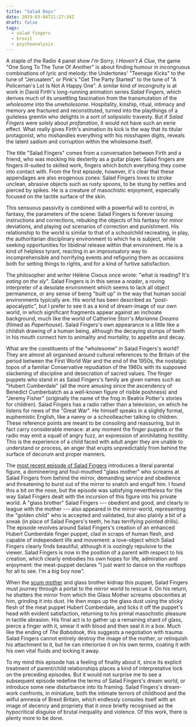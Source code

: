 ```yaml
---
title: "Salad Days"
date: 2019-03-04T21:27:34Z
draft: false
tags:
  - salad fingers
  - brexit
  - psychoanalysis
---
```

A staple of the Radio 4 panel show _I'm Sorry, I Haven't A Clue_, the game "One Song To The Tune Of Another" is about finding humour in incongruous combinations of lyric and melody: the Undertones' "Teenage Kicks" to the tune of "Jerusalem", or Pink's "Get The Party Started" to the tune of "A Policeman's Lot Is Not A Happy One". A similar kind of incongruity is at work in David Firth's long-running animation series _Salad Fingers_, which derives much of its unsettling fascination from the transmutation of the _wholesome_ into the _unwholesome_. Hospitality, kinship, ritual, intimacy and memory are fractured and reconstituted, turned into the playthings of a guileless gremlin who delights in a sort of solipsistic travesty. But if _Salad Fingers_ were solely about _profanation_, it would not have such an eerie effect. What really gives Firth's animation its kick is the way that its titular protagonist, who mishandles everything with his misshapen digits, reveals the latent sadism and corruption within the wholesome itself.

The title "Salad Fingers" comes from a conversation between Firth and a friend, who was mocking his dexterity as a guitar player. Salad fingers are fingers ill-suited to skilled work, fingers which botch everything they come into contact with. From the first episode, however, it's clear that these appendages are also erogenous zones: Salad Fingers loves to stroke unclean, abrasive objects such as rusty spoons, to be stung by nettles and pierced by spikes. He is a creature of masochistic enjoyment, especially focused on the tactile surface of the skin.

This sensuous passivity is combined with a powerful will to control, in fantasy, the parameters of the scene: Salad Fingers is forever issuing instructions and corrections, rebuking the objects of his fantasy for minor deviations, and playing out scenarios of correction and punishment. His relationship to the world is similar to that of a schoolchild recreating, in play, the authoritarian disciplinary environment to which he is subject, while seeking opportunities for libidinal release within that environment. He is a kind of helpless tyrant, reacting in an improvisatory way to incomprehensible and horrifying events and refiguring them as occasions both for setting things to rights, and for a kind of furtive satisfaction.

The philosopher and writer H&eacute;l&egrave;ne Cixous once wrote: "what is reading? It's _eating on the sly_". Salad Fingers is in this sense a _reader_, a roving interpreter of a desolate environment which seems to lack all object permanence, or any sense of being "built up" in the way that human social environments typically are. His world has been described as "post-apocalyptic", but I prefer to see it as a kind of dream-image of our own world, in which significant fragments appear against an inchoate background, much like the world of Catherine Storr's _Marianne Dreams_ (filmed as _Paperhouse_). Salad Fingers's own appearance is a little like a childish drawing of a human being, although the decaying stumps of teeth in his mouth connect him to animality and mortality, to appetite and decay.

What are the constituents of the "wholesome" in Salad Fingers's world? They are almost all organised around cultural references to the Britain of the period between the First World War and the end of the 1950s, the nostalgic topos of a familiar Conservative repudiation of the 1960s with its supposed slackening of discipline and desecration of sacred values. The finger puppets who stand in as Salad Fingers's family are given names such as "Hubert Cumberdale" (all the more amusing since the ascendency of Benedict Cumberbatch as a well-known figure of risible poshness) and "Jeremy Fisher" (originally the name of the frog in Beatrix Potter's stories for children). Salad Fingers has a radio rather than a television, on which he listens for news of the "Great War". He himself speaks in a slightly formal, euphemistic English, like a nanny or a schoolteacher talking to children. These reference points are meant to be consoling and reassuring, but in fact carry considerable menace: at any moment the finger puppets or the radio may emit a squall of angry fuzz, an expression of annihilating hostility. This is the experience of a child faced with adult anger they are unable to understand or process, an anger that erupts unpredictably from behind the surface of decorum and proper manners.

The [most recent episode of Salad Fingers](https://www.youtube.com/watch?v=qeE-J-GjAyQ) introduces a literal parental figure, a domineering and foul-mouthed "glass mother" who screams at Salad Fingers from behind the mirror, demanding service and obedience and threatening to burst out of the mirror to snatch and engulf him. I found this a bit on the nose, but the episode was satisfying nevertheless for the way Salad Fingers dealt with the incursion of this figure into his private world. A "glass brother" Salad Fingers --- obedient and good, and clearly in league with the mother --- also appeared in the mirror-world, representing the "golden child" who is accepted and validated, but also plainly a bit of a sneak (in place of Salad Fingers's teeth, he has terrifying pointed drills). The episode revolves around Salad Fingers's creation of an enhanced Hubert Cumberdale finger puppet, clad in scraps of human flesh, and capable of independent life and movement: a love-object which Salad Fingers clearly finds beautiful, although it is oozingly repulsive to the viewer. Salad Fingers is now in the position of a parent with respect to his creation, which clearly embodies his own hopes for life, admiration and enjoyment: the meat-puppet declares "I just want to dance on the rooftops for all to see. I'm a big boy now".

When the [scum mother](https://www.thecartoonist.co.uk/viz) and glass brother kidnap this puppet, Salad Fingers must journey through a portal to the mirror world to rescue it. On his return, he shatters the mirror from which the Glass Mother screams obscenities at him, grinding it into dust. He then mops up the glass dust using the sticky flesh of the meat puppet Hubert Cumberdale, and licks it off the puppet's head with evident satisfaction, returning to his primal masochistic pleasure in tactile abrasion. His final act is to gather up a remaining shard of glass, pierce a finger with it, smear it with blood and then seal it in a box. Much like the ending of _The Babadook_, this suggests a negotiation with trauma: Salad Fingers cannot entirely destroy the image of the mother, or relinquish his attachment to it, but he can interiorise it on his own terms, coating it with his own vital fluids and locking it away.

To my mind this episode has a feeling of finality about it, since its explicit treatment of parent/child relationships places a kind of interpretative lock on the preceding episodes. But it would not surprise me to see a subsequent episode redefine the terms of Salad Fingers's dream world, or introduce some new disturbance into its framing. Salad Fingers's dream-work confronts, in miniature, both the intimate terrors of childhood and the wilful amnesia of Brexit Britain, which endlessly consoles itself with an image of decency and propriety that it once briefly recognised as the hypocritical disguise of brutal inequality and violence. Of this work, there is plenty more to be done.

